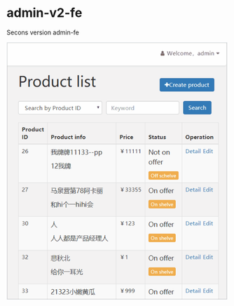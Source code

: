 # admin-v2-fe
Secons version admin-fe

![image](https://github.com/liwang2019/lw-react/blob/master/lwbms/gift/gif/product.gif)
